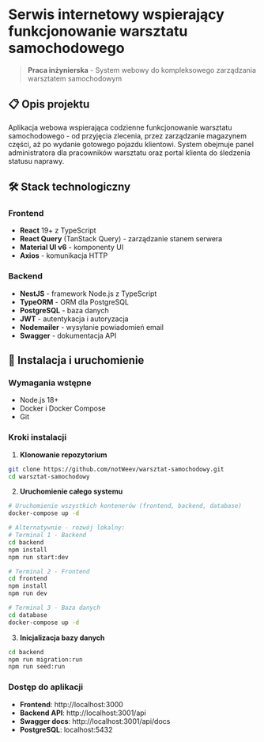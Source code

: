 # Serwis internetowy wspierający funkcjonowanie warsztatu samochodowego

> **Praca inżynierska** - System webowy do kompleksowego zarządzania warsztatem samochodowym

## 📋 Opis projektu

Aplikacja webowa wspierająca codzienne funkcjonowanie warsztatu samochodowego - od przyjęcia zlecenia, przez zarządzanie magazynem części, aż po wydanie gotowego pojazdu klientowi. System obejmuje panel administratora dla pracowników warsztatu oraz portal klienta do śledzenia statusu naprawy.

## 🛠️ Stack technologiczny

### Frontend
- **React** 19+ z TypeScript
- **React Query** (TanStack Query) - zarządzanie stanem serwera
- **Material UI v6** - komponenty UI
- **Axios** - komunikacja HTTP


### Backend
- **NestJS** - framework Node.js z TypeScript
- **TypeORM** - ORM dla PostgreSQL
- **PostgreSQL** - baza danych
- **JWT** - autentykacja i autoryzacja
- **Nodemailer** - wysyłanie powiadomień email
- **Swagger** - dokumentacja API

## 🚀 Instalacja i uruchomienie

### Wymagania wstępne
- Node.js 18+
- Docker i Docker Compose
- Git

### Kroki instalacji

1. **Klonowanie repozytorium**
```bash
git clone https://github.com/notWeev/warsztat-samochodowy.git
cd warsztat-samochodowy
```

2. **Uruchomienie całego systemu**
```bash
# Uruchomienie wszystkich kontenerów (frontend, backend, database)
docker-compose up -d

# Alternatywnie - rozwój lokalny:
# Terminal 1 - Backend
cd backend
npm install
npm run start:dev

# Terminal 2 - Frontend  
cd frontend
npm install
npm run dev

# Terminal 3 - Baza danych
cd database
docker-compose up -d
```

3. **Inicjalizacja bazy danych**
```bash
cd backend
npm run migration:run
npm run seed:run
```

### Dostęp do aplikacji
- **Frontend**: http://localhost:3000
- **Backend API**: http://localhost:3001/api
- **Swagger docs**: http://localhost:3001/api/docs
- **PostgreSQL**: localhost:5432
